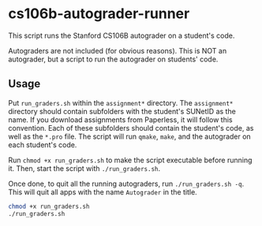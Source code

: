 # cs106b-autograder-runner
This script runs the Stanford CS106B autograder on a student's code.

Autograders are not included (for obvious reasons). This is NOT an autograder, but a script to run the autograder on students' code.

## Usage
Put `run_graders.sh` within the `assignment*` directory. The `assignment*` directory should contain subfolders with the student's SUNetID as the name. If you download assignments from Paperless, it will follow this convention. Each of these subfolders should contain the student's code, as well as the `*.pro` file. The script will run `qmake`, `make`, and the autograder on each student's code.

Run `chmod +x run_graders.sh` to make the script executable before running it.
Then, start the script with `./run_graders.sh`.

Once done, to quit all the running autograders, run `./run_graders.sh -q`. This will quit all apps with the name `Autograder` in the title.

```bash
chmod +x run_graders.sh
./run_graders.sh
```
